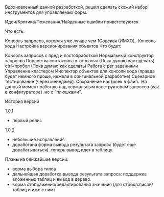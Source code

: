 Вдохновленный данной разработкой, решил сделать схожий набор инструментов для управляемых форм.

Идеи/Критика/Пожелания/Найденные ошибки приветствуются.

Что есть:

Консоль запросов, которая уже лучше чем 1Совская (ИМХО), 
Консоль кода
Настройка версионирования объектов
Что будет:

Консоль запросов с пред и постобработкой
Нормальный конструктор запросов
Подсветка синтаксиса в консолях (Пока думаю как сделать)
ctrl+пробел (Пока думаю как сделать)
Работа с рег заданиями
Управление кластером
Инспектор объектов для консоли кода (правда будет немного проще, нежели в оригинальной разработке)
Сценарное тестирование (через менеджер).
Сохранение настроек в файл. 
На данный момент работаю над нормальным конструктором запросов (как в конфигураторе)  но с "плюшками".

История версий

1.0.1 
 - первый релиз

1.0.2 
 - небольшие исправления
 - доработана форма вывода результата запроса (будет еще дорабатываться). теперь вывод идет в таблицу.


Планы на ближайшие версии:
 - ворма выбора типов
 - дальнейшая доработка вывода результата запроса: поддержка вложенных таблиц и вывод в дерево. 
 - ворма отображения/редактирования значения (для строк/списов/таблиц и иже с ним)
